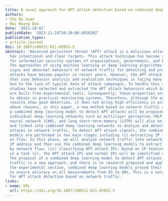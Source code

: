 ```yaml
---
title: A novel approach for APT attack detection based on combined deep learning model
authors:
- Cho Do Xuan
- Mai Hoang Dao
date: '2021-10-01'
publishDate: '2023-11-24T10:39:00.892020Z'
publication_types:
- article-journal
doi: 10.1007/s00521-021-05952-5
abstract: 'Advanced persistent threat (APT) attack is a malicious attack type which
  has intentional and clear targets. This attack technique has become a challenge
  for information security systems of organizations, governments, and businesses.
  The approaches of using machine learning or deep learning algorithms to analyze
  signs and abnormal behaviors of network traffic for detecting and preventing APT
  attacks have become popular in recent years. However, the APT attack detection approach
  that uses behavior analysis and evaluation techniques is facing many difficulties
  due to the lack of typical data of attack campaigns. To handle this situation, recent
  studies have selected and extracted the APT attack behaviors which based on datasets
  are built from experimental tools. Consequently, these properties are few and difficult
  to obtain in practical monitoring systems. Therefore, although the experimental
  results show good detection, it does not bring high efficiency in practice. For
  above reasons, in this paper, a new method based on network traffic analysis using
  a combined deep learning model to detect APT attacks will be proposed. Specifically,
  individual deep learning networks such as multilayer perceptron (MLP), convolutional
  neural network (CNN), and long short-term memory (LSTM) will also be sought, built
  and linked into combined deep learning networks to analyze and detect signs of APT
  attacks in network traffic. To detect APT attack signals, the combined deep learning
  models are performed in two main stages including (i) extracting IP features based
  on flow: In this phase, we will analyze network traffic into networking flows by
  IP address and then use the combined deep learning models to extract IP features
  by network flow; (ii) classifying APT attack IPs: Based on IP features extracted
  in a task (i), the APT attack IPs and normal IPs will be identified and classified.
  The proposal of a combined deep learning model to detect APT attacks based on network
  traffic is a new approach, and there is no research proposed and applied yet. In
  the experimental section, combined deep learning models proved their superior abilities
  to ensure accuracy on all measurements from 93 to 98%. This is a very good result
  for APT attack detection based on network traffic.'
links:
- name: URL
  url: https://doi.org/10.1007/s00521-021-05952-5
---
```

